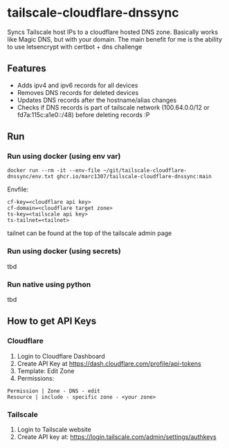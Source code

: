 # tailscale-cloudflare-dnssync
Syncs Tailscale host IPs to a cloudflare hosted DNS zone.
Basically works like Magic DNS, but with your domain.
The main benefit for me is the ability to use letsencrypt with certbot + dns challenge

## Features
- Adds ipv4 and ipv6 records for all devices
- Removes DNS records for deleted devices
- Updates DNS records after the hostname/alias changes
- Checks if DNS records is part of tailscale network (100.64.0.0/12 or fd7a:115c:a1e0::/48) before deleting records :P

## Run
### Run using docker (using env var)
```
docker run --rm -it --env-file ~/git/tailscale-cloudflare-dnssync/env.txt ghcr.io/marc1307/tailscale-cloudflare-dnssync:main
```
Envfile:
```env
cf-key=<cloudflare api key>
cf-domain=<cloudflare target zone>
ts-key=<tailscale api key>
ts-tailnet=<tailnet>
```
tailnet can be found at the top of the tailscale admin page

### Run using docker (using secrets)
tbd

### Run native using python
tbd

## How to get API Keys
### Cloudflare
1. Login to Cloudflare Dashboard
2. Create API Key at https://dash.cloudflare.com/profile/api-tokens
3. Template: Edit Zone
4. Permissions: 
```
Permission | Zone - DNS - edit
Resource | include - specific zone - <your zone>
```

### Tailscale
1. Login to Tailscale website
2. Create API key at: https://login.tailscale.com/admin/settings/authkeys

